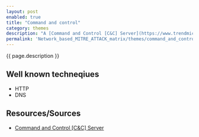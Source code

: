 ```yaml
---
layout: post
enabled: true
title: "Command and control"
category: themes
description: "A [Command and Control [C&C] Server](https://www.trendmicro.com/vinfo/us/security/definition/command-and-control-server) is a computer controlled by an attacker or cybercriminal which is used to send commands to systems compromised by malware and receive stolen data from a target network."
permalink: 'Network_based_MITRE_ATTACK_matrix/themes/command_and_control'
---
```

{{ page.description }}

## Well known techneqiues

* HTTP
* DNS

## Resources/Sources

* [Command and Control [C&C] Server](https://www.trendmicro.com/vinfo/us/security/definition/command-and-control-server)